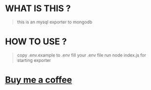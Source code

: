 # WHAT IS THIS ?

> this is an mysql exporter to mongodb

# HOW TO USE ?

> copy .env.example to .env
> fill your .env file
> run node index.js for starting exporter

# <a href="https://ko-fi.com/alfinforwork">Buy me a coffee</a>
